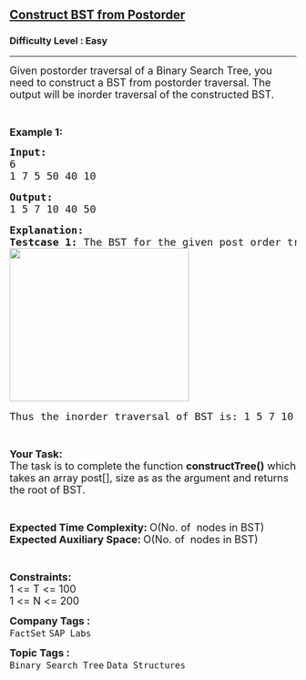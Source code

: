 <h2><a href="https://practice.geeksforgeeks.org/problems/construct-bst-from-post-order/1">Construct BST from Postorder</a></h2><h3>Difficulty Level : Easy</h3><hr><div class="problems_problem_content__Xm_eO"><p><span style="font-size:18px">Given postorder traversal of a Binary Search Tree, you need to construct a BST from postorder traversal. The output will be inorder traversal of the constructed BST.</span></p>

<p>&nbsp;</p>

<p><span style="font-size:18px"><strong>Example 1:</strong></span></p>

<pre><span style="font-size:18px"><strong>Input:</strong>
6
1 7 5 50 40 10</span>

<span style="font-size:18px"><strong>Output:</strong>
1 5 7 10 40 50</span>

<span style="font-size:18px"><strong>Explanation:
Testcase 1:</strong> The BST for the given post order traversal is:</span>
<span style="font-size:18px"><img alt="" src="https://www.cdn.geeksforgeeks.org/wp-content/uploads/BST.jpg" style="height:269px; width:315px"></span>

<span style="font-size:18px">Thus the inorder traversal of BST is: 1 5 7 10 40 50.</span></pre>

<p>&nbsp;</p>

<p><span style="font-size:18px"><strong>Your Task:</strong><br>
The task is to complete the function <strong>constructTree()</strong> which takes an array post[], size as as the argument and returns the root of BST. </span></p>

<p>&nbsp;</p>

<p><span style="font-size:18px"><strong>Expected Time Complexity:&nbsp;</strong>O(No. of&nbsp; nodes in BST)<br>
<strong>Expected Auxiliary Space:&nbsp;</strong>O(No. of&nbsp; nodes in&nbsp;BST)</span></p>

<p>&nbsp;</p>

<p><span style="font-size:18px"><strong>Constraints:</strong><br>
1 &lt;= T &lt;= 100<br>
1 &lt;= N &lt;= 200</span></p>
</div><p><span style=font-size:18px><strong>Company Tags : </strong><br><code>FactSet</code>&nbsp;<code>SAP Labs</code>&nbsp;<br><p><span style=font-size:18px><strong>Topic Tags : </strong><br><code>Binary Search Tree</code>&nbsp;<code>Data Structures</code>&nbsp;